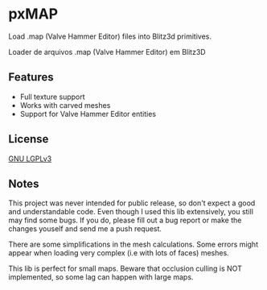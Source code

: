 pxMAP
=====

Load .map (Valve Hammer Editor) files into Blitz3d primitives.

Loader de arquivos .map (Valve Hammer Editor) em Blitz3D

Features
---------
* Full texture support
* Works with carved meshes
* Support for Valve Hammer Editor entities

License
-----------
[GNU LGPLv3](https://www.gnu.org/licenses/lgpl.html)

Notes
---------
This project was never intended for public release, so don't expect a good and understandable code. 
Even though I used this lib extensively, you still may find some bugs. If you do, please fill out a bug report or make the changes youself and send me a push request.

There are some simplifications in the mesh calculations. Some errors might appear when loading very complex (i.e with lots of faces) meshes.

This lib is perfect for small maps. Beware that occlusion culling is NOT implemented, so some lag can happen with large maps.

